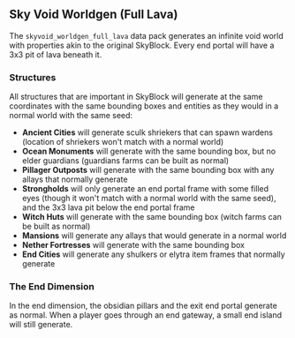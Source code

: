 ## Sky Void Worldgen (Full Lava)
The `skyvoid_worldgen_full_lava` data pack generates an infinite void world with properties akin to the original SkyBlock. Every end portal will have a 3x3 pit of lava beneath it. 

### Structures
All structures that are important in SkyBlock will generate at the same coordinates with the same bounding boxes and entities as they would in a normal world with the same seed:
- **Ancient Cities** will generate sculk shriekers that can spawn wardens (location of shriekers won't match with a normal world)
- **Ocean Monuments** will generate with the same bounding box, but no elder guardians (guardians farms can be built as normal)
- **Pillager Outposts** will generate with the same bounding box with any allays that normally generate
- **Strongholds** will only generate an end portal frame with some filled eyes (though it won't match with a normal world with the same seed), and the 3x3 lava pit below the end portal frame
- **Witch Huts** will generate with the same bounding box (witch farms can be built as normal)
- **Mansions** will generate any allays that would generate in a normal world
- **Nether Fortresses** will generate with the same bounding box
- **End Cities** will generate any shulkers or elytra item frames that normally generate

### The End Dimension
In the end dimension, the obsidian pillars and the exit end portal generate as normal. When a player goes through an end gateway, a small end island will still generate.
